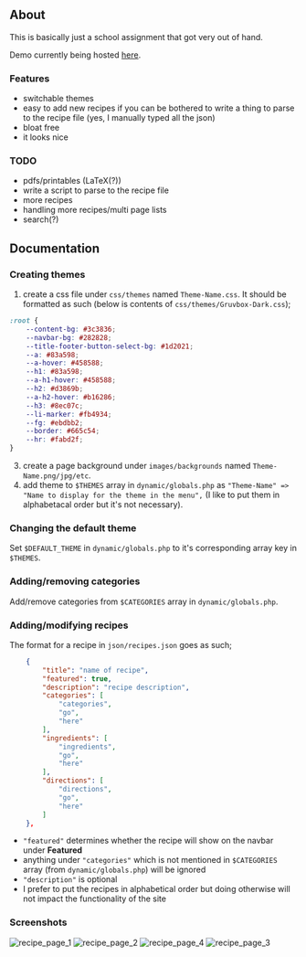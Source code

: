## About

This is basically just a school assignment that got very out of hand.

Demo currently being hosted [here](https://simplerecipepage.great-site.net/index.php?r=French+Toast).

### Features
- switchable themes
- easy to add new recipes if you can be bothered to write a thing to parse to the recipe file (yes, I manually typed all the json)
- bloat free
- it looks nice

### TODO
- pdfs/printables (LaTeX(?))
- write a script to parse to the recipe file
- more recipes
- handling more recipes/multi page lists
- search(?)

## Documentation
### Creating themes
1. create a css file under `css/themes` named `Theme-Name.css`. It should be formatted as such (below is contents of `css/themes/Gruvbox-Dark.css`);
```css
:root {
    --content-bg: #3c3836;
    --navbar-bg: #282828;
    --title-footer-button-select-bg: #1d2021;
    --a: #83a598;
    --a-hover: #458588;
    --h1: #83a598;
    --a-h1-hover: #458588;
    --h2: #d3869b;
    --a-h2-hover: #b16286;
    --h3: #8ec07c;
    --li-marker: #fb4934;
    --fg: #ebdbb2;
    --border: #665c54;
    --hr: #fabd2f;
}
```
3. create a page background under `images/backgrounds` named `Theme-Name.png/jpg/etc`.
4. add theme to `$THEMES` array in `dynamic/globals.php` as `"Theme-Name" => "Name to display for the theme in the menu",` (I like to put them in alphabetacal order but it's not necessary).

### Changing the default theme
Set `$DEFAULT_THEME` in `dynamic/globals.php` to it's corresponding array key in `$THEMES`.

### Adding/removing categories
Add/remove categories from `$CATEGORIES` array in `dynamic/globals.php`.

### Adding/modifying recipes
The format for a recipe in `json/recipes.json` goes as such;
```json
    {
        "title": "name of recipe",
        "featured": true,
        "description": "recipe description",
        "categories": [
            "categories",
            "go",
            "here"
        ],
        "ingredients": [
            "ingredients",
            "go",
            "here"
        ],
        "directions": [
            "directions",
            "go",
            "here"
        ]
    },
```
- `"featured"` determines whether the recipe will show on the navbar under **Featured**
- anything under `"categories"` which is not mentioned in `$CATEGORIES` array (from `dynamic/globals.php`) will be ignored
- `"description"` is optional
- I prefer to put the recipes in alphabetical order but doing otherwise will not impact the functionality of the site
    
### Screenshots
![recipe_page_1](https://github.com/yazoink/php-json-recipe-site/assets/98802603/49f522b5-6541-48fc-ab8a-9c7d2cae77ef)
![recipe_page_2](https://github.com/yazoink/php-json-recipe-site/assets/98802603/c8582e5a-7a60-43a6-abff-fab11a5c6c1b)
![recipe_page_4](https://github.com/yazoink/php-json-recipe-site/assets/98802603/b1da098a-3632-4534-b6b2-6e010b943027)
![recipe_page_3](https://github.com/yazoink/php-json-recipe-site/assets/98802603/fb1d0f3b-e824-496b-a0a3-5588e52037ae)

